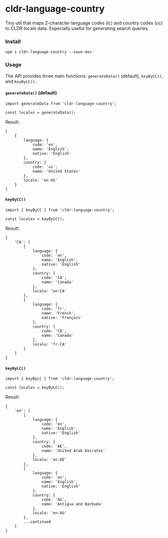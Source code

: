 # cldr-language-country
Tiny util that maps 2-character language codes (lc) and country codes (cc) to CLDR locale data. Especially useful for generating search queries.

### Install
```
npm i cldr-language-country --save-dev
```

### Usage
The API provides three main functions: `generateData()` (default), `keyByCC()`, and `keyByLC()`.

#### `generateData()` (default)
```
import generateData from 'cldr-language-country';

const locales = generateData();
```
Result:
```
[
    {
        language: {
            code: 'en',
            name: 'English',
            native: 'English'
        },
        country: {
            code: 'us',
            name: 'United States'
        },
        locale: 'en-US'
    } 
]
```

#### `keyByCC()`
```
import { keyByCC } from 'cldr-language-country';

const locales = keyByCC();
```
Result:
```
{
    'CA': [
        {
            language: {
                code: 'en',
                name: 'English',
                native: 'English'
            },
            country: {
                code: 'CA',
                name: 'Canada'
            },
            locale: 'en-CA'
        },
        {
            language: {
                code: 'fr',
                name: 'French',
                native: 'Français'
            },
            country: {
                code: 'CA',
                name: 'Canada'
            },
            locale: 'fr-CA' 
        }
    ]
}
```


#### `keyByLC()`
```
import { keyByLC } from 'cldr-language-country';

const locales = keyByLC();
```
Result:
```
{
    'en': [
        {
            language: {
                code: 'en',
                name: 'English',
                native: 'English'
            },
            country: {
                code: 'AE',
                name: 'United Arab Emirates'
            },
            locale: 'en-AE'
        },
        {
            language: {
                code: 'en',
                name: 'English',
                native: 'English'
            },
            country: {
                code: 'AG',
                name: 'Antigua and Barbuda'
            },
            locale: 'en-AG'
        },
        ...continued
    ]
}
```
